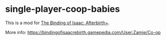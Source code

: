 # single-player-coop-babies

This is a mod for [The Binding of Isaac: Afterbirth+](https://store.steampowered.com/app/570660/The_Binding_of_Isaac_Afterbirth/).

More info: https://bindingofisaacrebirth.gamepedia.com/User:Zamie/Co-op
